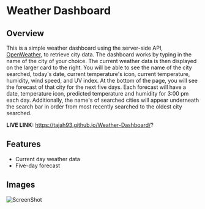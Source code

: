 # Weather Dashboard

## Overview ##

This is a simple weather dashboard using the server-side API, [OpenWeather](https://openweathermap.org/), to retrieve city data. The dashboard works by typing in the name of the city of your choice. The current weather data is then displayed on the larger card to the right. You will be able to see the name of the city searched, today's date, current temperature's icon, current temperature, humidity, wind speed, and UV index. At the bottom of the page, you will see the forecast of that city for the next five days. Each forecast will have a date, temperature icon, predicted temperature and humidity for 3:00 pm each day. Additionally, the name's of searched cities will appear underneath the search bar in order from most recently searched to the oldest city searched.

**LIVE LINK:** https://tajah93.github.io/Weather-Dashboard/?

## Features ##

* Current day weather data
* Five-day forecast

## Images ##

![ScreenShot](https://raw.github.com/tajah93/Weather-Dashboard/main/Images/Weather.png)
